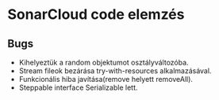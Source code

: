 # SonarCloud code elemzés

## Bugs
- Kihelyeztük a random objektumot osztályváltozóba.
- Stream fileok bezárása try-with-resources alkalmazásával.
- Funkcionális hiba javítása(remove helyett removeAll).
- Steppable interface Serializable lett.